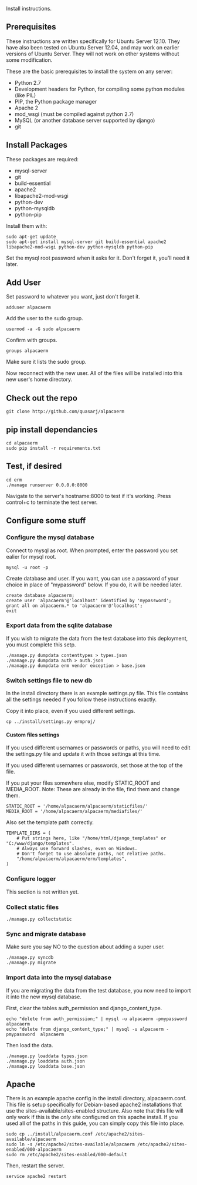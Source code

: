 Install instructions.

## Prerequisites
These instructions are written specifically for Ubuntu Server 12.10.
They have also been tested on Ubuntu Server 12.04, and may work on earlier
versions of Ubuntu Server. They will not work on other systems without 
some modification.


These are the basic prerequisites to install the system on any server:

* Python 2.7
* Development headers for Python, for compiling some python modules (like PIL)
* PIP, the Python package manager
* Apache 2
* mod_wsgi (must be compiled against python 2.7)
* MySQL (or another database server supported by django)
* git


## Install Packages

These packages are required:

* mysql-server
* git
* build-essential
* apache2
* libapache2-mod-wsgi
* python-dev
* python-mysqldb
* python-pip

Install them with:
```
sudo apt-get update
sudo apt-get install mysql-server git build-essential apache2 libapache2-mod-wsgi python-dev python-mysqldb python-pip
```

Set the mysql root password when it asks for it.
Don't forget it, you'll need it later.

## Add User

Set password to whatever you want, just don't forget it.
```
adduser alpacaerm
```

Add the user to the sudo group.
```
usermod -a -G sudo alpacaerm
```

Confirm with groups.
```
groups alpacaerm
```
Make sure it lists the sudo group.


Now reconnect with the new user. All of the files will be
installed into this new user's home directory.


## Check out the repo
```
git clone http://github.com/quasarj/alpacaerm
```

## pip install dependancies
```
cd alpacaerm
sudo pip install -r requirements.txt
```

## Test, if desired
```
cd erm
./manage runserver 0.0.0.0:8000
```

Navigate to the server's hostname:8000 to test if it's working.
Press control+c to terminate the test server.

## Configure some stuff

### Configure the mysql database
Connect to mysql as root. When prompted, enter the password you set ealier
for mysql root.
```
mysql -u root -p
```

Create database and user. If you want, you can use a password of your choice
in place of "mypassword" below. If you do, it will be needed later.
```
create database alpacaerm;
create user 'alpacaerm'@'localhost' identified by 'mypassword';
grant all on alpacaerm.* to 'alpacaerm'@'localhost';
exit
```

### Export data from the sqlite database
If you wish to migrate the data from the test database into this
deployment, you must complete this setp.

```
./manage.py dumpdata contenttypes > types.json
./manage.py dumpdata auth > auth.json
./manage.py dumpdata erm vendor exception > base.json
```


### Switch settings file to new db
In the install directory there is an example settings.py file.
This file contains all the settings needed if you follow these 
instructions exactly. 

Copy it into place, even if you used different settings.
```
cp ../install/settings.py ermproj/
```

#### Custom files settings
If you used different usernames or passwords
or paths, you will need to edit the settings.py file and 
update it with those settings at this time.

If you used different usernames or passwords, set those at the top of the file.

If you put your files somewhere else, modify STATIC_ROOT and MEDIA_ROOT.
Note: These are already in the file, find them and change them.
```
STATIC_ROOT = '/home/alpacaerm/alpacaerm/staticfiles/'
MEDIA_ROOT = '/home/alpacaerm/alpacaerm/mediafiles/'
```

Also set the template path correctly.
```
TEMPLATE_DIRS = (
    # Put strings here, like "/home/html/django_templates" or "C:/www/django/templates".
    # Always use forward slashes, even on Windows.
    # Don't forget to use absolute paths, not relative paths.
    "/home/alpacaerm/alpacaerm/erm/templates",
)
```

### Configure logger
This section is not written yet.

### Collect static files
```
./manage.py collectstatic
```

### Sync and migrate database
Make sure you say NO to the question about adding a super user.

```
./manage.py syncdb
./manage.py migrate
```


### Import data into the mysql database
If you are migrating the data from the test database, you now need to
import it into the new mysql database.

First, clear the tables auth_permission and django_content_type.
```
echo "delete from auth_permission;" | mysql -u alpacaerm -pmypassword alpacaerm
echo "delete from django_content_type;" | mysql -u alpacaerm -pmypassword  alpacaerm
```

Then load the data.
```
./manage.py loaddata types.json
./manage.py loaddata auth.json
./manage.py loaddata base.json
```

## Apache

There is an example apache config in the install directory, alpacaerm.conf.
This file is setup specifically for Debian-based apache2 installations
that use the sites-available/sites-enabled structure. Also note that this
file will only work if this is the *only* site configured on this apache
install. If you used all of the paths in this guide, you can simply
copy this file into place.

```
sudo cp ../install/alpacaerm.conf /etc/apache2/sites-available/alpacaerm
sudo ln -s /etc/apache2/sites-available/alpacaerm /etc/apache2/sites-enabled/000-alpacaerm
sudo rm /etc/apache2/sites-enabled/000-default
```

Then, restart the server.
```
service apache2 restart
```

